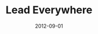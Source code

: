 ---
layout: message
category: message
series: "How to Love Your Job"
title: "Lead Everywhere"
date: 2012-09-01
audio-description: "Chuck Mingo talks about how the new man is a team player."
audio: "http://www.crossroads.net/players/media/hq/thenewman_04.mp3"
audio-title: "Team Player"
audio-duration: "&#58;"
program-description: "Program - The New Man WK 4"
program: "http://www.crossroads.net/players/media/hq/05_17-18_14Program_LO.pdf"
program-title: "Team Player"
video-description: "Chuck Mingo talks about how the new man is a team player."
video-title: "Team Player"
video: "https://s3.amazonaws.com/crossroadsvideomessages/thenewman_04.mp4"
---